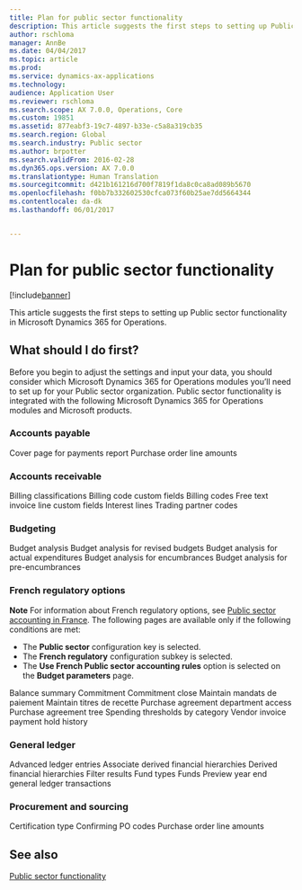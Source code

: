 ```yaml
---
title: Plan for public sector functionality
description: This article suggests the first steps to setting up Public sector functionality in Microsoft Dynamics 365 for Operations.
author: rschloma
manager: AnnBe
ms.date: 04/04/2017
ms.topic: article
ms.prod: 
ms.service: dynamics-ax-applications
ms.technology: 
audience: Application User
ms.reviewer: rschloma
ms.search.scope: AX 7.0.0, Operations, Core
ms.custom: 19851
ms.assetid: 877eabf3-19c7-4897-b33e-c5a8a319cb35
ms.search.region: Global
ms.search.industry: Public sector
ms.author: brpotter
ms.search.validFrom: 2016-02-28
ms.dyn365.ops.version: AX 7.0.0
ms.translationtype: Human Translation
ms.sourcegitcommit: d421b161216d700f7819f1da8c0ca8ad089b5670
ms.openlocfilehash: f0bb7b332602530cfca073f60b25ae7dd5664344
ms.contentlocale: da-dk
ms.lasthandoff: 06/01/2017


---
```


# <a name="plan-for-public-sector-functionality"></a>Plan for public sector functionality

[!include[banner](../includes/banner.md)]


This article suggests the first steps to setting up Public sector functionality in Microsoft Dynamics 365 for Operations.

<a name="what-should-i-do-first"></a>What should I do first?
-----------------------

Before you begin to adjust the settings and input your data, you should consider which Microsoft Dynamics 365 for Operations modules you’ll need to set up for your Public sector organization. Public sector functionality is integrated with the following Microsoft Dynamics 365 for Operations modules and Microsoft products.

### <a name="accounts-payable"></a>Accounts payable

Cover page for payments report Purchase order line amounts

### <a name="accounts-receivable"></a>Accounts receivable

Billing classifications Billing code custom fields Billing codes Free text invoice line custom fields Interest lines Trading partner codes

### <a name="budgeting"></a>Budgeting

Budget analysis Budget analysis for revised budgets Budget analysis for actual expenditures Budget analysis for encumbrances Budget analysis for pre-encumbrances

### <a name="french-regulatory-options"></a>French regulatory options

**Note** For information about French regulatory options, see [Public sector accounting in France](../localizations/emea-fra-public-sector-accounting.md). The following pages are available only if the following conditions are met:

-   The **Public sector** configuration key is selected.
-   The **French regulatory** configuration subkey is selected.
-   The **Use French Public sector accounting rules** option is selected on the **Budget parameters** page.

Balance summary Commitment Commitment close Maintain mandats de paiement Maintain titres de recette Purchase agreement department access Purchase agreement tree Spending thresholds by category Vendor invoice payment hold history

### <a name="general-ledger"></a>General ledger

Advanced ledger entries Associate derived financial hierarchies Derived financial hierarchies Filter results Fund types Funds Preview year end general ledger transactions

### <a name="procurement-and-sourcing"></a>Procurement and sourcing

Certification type Confirming PO codes Purchase order line amounts

 

<a name="see-also"></a>See also
--------

[Public sector functionality](public-sector-functionality.md)




